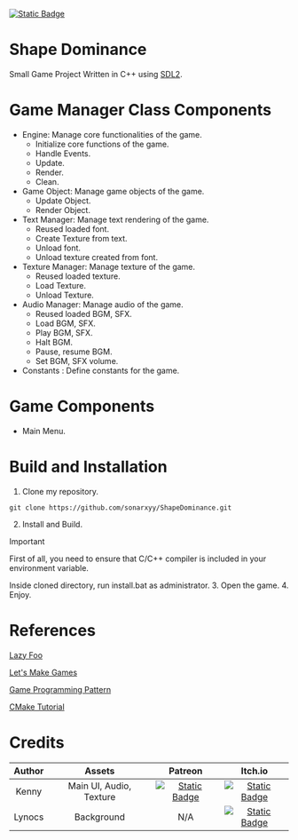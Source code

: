 [![Static Badge](https://img.shields.io/badge/Ng%C3%B4n_ng%E1%BB%AF-Ti%E1%BA%BFng_Vi%E1%BB%87t-blue)](https://github.com/sonarxyy/ShapeDominance/blob/main/README-vi.md)


# Shape Dominance
Small Game Project Written in C++ using [SDL2](https://wiki.libsdl.org/SDL2/FrontPage).


# Game Manager Class Components
- Engine: Manage core functionalities of the game.
  - Initialize core functions of the game.
  - Handle Events.
  - Update.
  - Render.
  - Clean.
- Game Object: Manage game objects of the game.
  - Update Object.
  - Render Object.
- Text Manager: Manage text rendering of the game.
  - Reused loaded font.
  - Create Texture from text.
  - Unload font.
  - Unload texture created from font.
- Texture Manager: Manage texture of the game.
  - Reused loaded texture.
  - Load Texture.
  - Unload Texture.
- Audio Manager: Manage audio of the game.
  - Reused loaded BGM, SFX.
  - Load BGM, SFX.
  - Play BGM, SFX.
  - Halt BGM.
  - Pause, resume BGM.
  - Set BGM, SFX volume.
- Constants : Define constants for the game.


# Game Components
- Main Menu.


# Build and Installation
1. Clone my repository. 
```
git clone https://github.com/sonarxyy/ShapeDominance.git
```
2. Install and Build.
> [!IMPORTANT]
> First of all, you need to ensure that C/C++ compiler is included in your environment variable.

Inside cloned directory, run install.bat as administrator.
3. Open the game.
4. Enjoy.


# References
[Lazy Foo](https://lazyfoo.net/tutorials/SDL/)

[Let's Make Games](https://www.youtube.com/playlist?list=PLhfAbcv9cehhkG7ZQK0nfIGJC_C-wSLrx)

[Game Programming Pattern](https://gameprogrammingpatterns.com/contents.html)

[CMake Tutorial](https://cmake.org/cmake/help/latest/guide/tutorial/index.html)


# Credits
| Author |          Assets         |                                                                 Patreon                                                                |                                                             Itch.io                                                             |
|:------:|:-----------------------:|:--------------------------------------------------------------------------------------------------------------------------------------:|:-------------------------------------------------------------------------------------------------------------------------------:|
|  Kenny | Main UI, Audio, Texture | [![Static Badge](https://img.shields.io/badge/Patreon-white?style=flat&logo=patreon&labelColor=black)](https://www.patreon.com/kenney) | [![Static Badge](https://img.shields.io/badge/Itch.io-white?style=flat&logo=itch.io&labelColor=black)](https://kenney.itch.io/) |
| Lynocs |        Background       |                                                                   N/A                                                                  | [![Static Badge](https://img.shields.io/badge/Itch.io-white?style=flat&logo=itch.io&labelColor=black)](https://lynocs.itch.io/) |